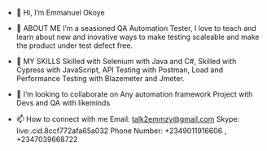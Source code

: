 - 👋 Hi, 
I’m Emmanuel Okoye 

- 👀 ABOUT ME
I’m a seasioned QA Automation Tester, I love to teach and learn about new and inovative ways to make testing scaleable and make the product under test defect free.

- 🌱 MY SKILLS
Skilled with Selenium with Java and C#, Skilled with Cypress with JavaScript, API Testing with Postman, Load and Performance Testing with Blazemeter and Jmeter.

- 💞️ I’m looking to collaborate on Any automation framework Project with Devs and QA with likeminds


- 📫 How to connect with me
Email: talk2emmzy@gmail.com
Skype: live:.cid.8ccf772afa65a032
Phone Number: +2349011916606 , +2347039668722

<!---
talk2emmzy/talk2emmzy is a ✨ special ✨ repository because its `README.md` (this file) appears on your GitHub profile.
You can click the Preview link to take a look at your changes.
--->
